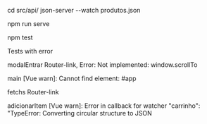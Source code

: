 cd src/api/
json-server --watch produtos.json

npm run serve

npm test

Tests with error

modalEntrar Router-link, Error: Not implemented: window.scrollTo

main [Vue warn]: Cannot find element: #app

fetchs Router-link

adicionarItem [Vue warn]: Error in callback for watcher "carrinho": "TypeError: Converting circular structure to JSON
